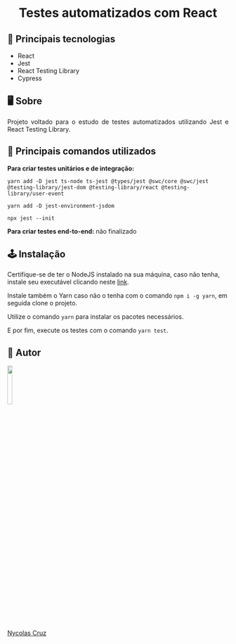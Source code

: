 <h1 align="center">Testes automatizados com React</h1>

## 🚀 Principais tecnologias

- React
- Jest
- React Testing Library
- Cypress

## 🖥️ Sobre

<p align="justify">Projeto voltado para o estudo de testes automatizados utilizando Jest e React Testing Library.</p>

## 🔧 Principais comandos utilizados

**Para criar testes unitários e de integração:**

```
yarn add -D jest ts-node ts-jest @types/jest @swc/core @swc/jest @testing-library/jest-dom @testing-library/react @testing-library/user-event
```

```
yarn add -D jest-environment-jsdom
```

```
npx jest --init
```

**Para criar testes end-to-end:**
não finalizado

## 🕹️ Instalação

Certifique-se de ter o NodeJS instalado na sua máquina, caso não tenha, instale seu executável clicando neste <a href="https://nodejs.org/pt-br/download/">link</a>.

Instale também o Yarn caso não o tenha com o comando ````npm i -g yarn````, em seguida clone o projeto.

Utilize o comando ````yarn```` para instalar os pacotes necessários.

E por fim, execute os testes com o comando ````yarn test````.

## 🐧 Autor

<a href="https://github.com/NycolasCruz">
    <img src="https://github.com/NycolasCruz.png"  width="15%">
    <p>Nycolas Cruz</p>
</a>
